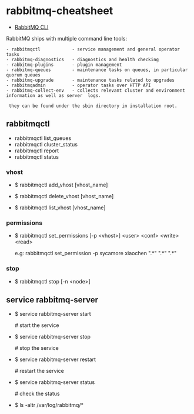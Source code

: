 
# rabbitmq-cheatsheet

- [RabbitMQ CLI](https://www.rabbitmq.com/cli.html)

RabbitMQ ships with multiple command line tools:

    - rabbitmqctl            - service management and general operator tasks
    - rabbitmq-diagnostics   - diagnostics and health checking
    - rabbitmq-plugins       - plugin management
    - rabbitmq-queues        - maintenance tasks on queues, in particular quorum queues
    - rabbitmq-upgrade       - maintenance tasks related to upgrades
    - rabbitmqadmin          - operator tasks over HTTP API
    - rabbitmq-collect-env   - collects relevant cluster and environment information as well as server  logs.  
    
     they can be found under the sbin directory in installation root.


## rabbitmqctl

* rabbitmqctl list_queues
* rabbitmqctl cluster_status
* rabbitmqctl report
* rabbitmqctl status


### vhost

* $ rabbitmqctl add_vhost [vhost_name]

* $ rabbitmqctl delete_vhost [vhost_name]

* $ rabbitmqctl list_vhost [vhost_name]

### permissions

* $ rabbitmqctl set_permissions [-p \<vhost\>] \<user\> \<conf\> \<write\> \<read\>

  e.g: rabbitmqctl set_permission -p sycamore xiaochen ".\*" ".\*" ".\*"

### stop

* $ rabbitmqctl stop [-n \<node\>]

## service rabbitmq-server

* $ service rabbitmq-server start

  \# start the service

* $ service rabbitmq-server stop

  \# stop the service

* $ service rabbitmq-server restart

  \# restart the service

* $ service rabbitmq-server status

  \# check the status

* $ ls -altr /var/log/rabbitmq/*







